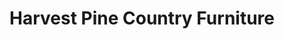 ---
title: "Harvest Pine Country Furniture"
url: /ipswich/harvest-pine-country-furniture/
shop: Leerstehend
---